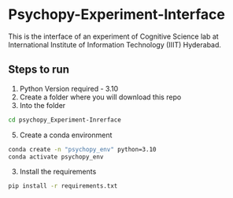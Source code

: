 # Psychopy-Experiment-Interface
This is the interface of an experiment of Cognitive Science lab at International Institute of Information Technology (IIIT) Hyderabad. 


## Steps to run
1. Python Version required - 3.10
2. Create a folder where you will download this repo
3. Into the folder
```bash
cd psychopy_Experiment-Inrerface
```
5. Create a conda environment
```bash
conda create -n "psychopy_env" python=3.10
conda activate psychopy_env
```
3. Install the requirements 
```bash
pip install -r requirements.txt
```
